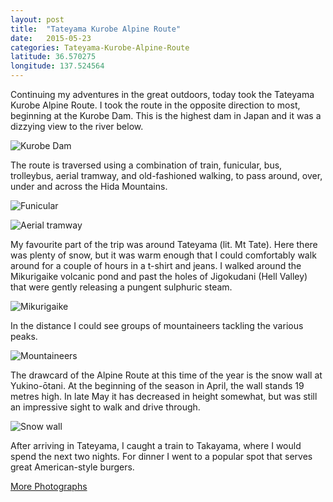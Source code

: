 ```yaml
---
layout: post
title:  "Tateyama Kurobe Alpine Route"
date:   2015-05-23
categories: Tateyama-Kurobe-Alpine-Route
latitude: 36.570275
longitude: 137.524564
---
```


Continuing my adventures in the great outdoors, today took the Tateyama Kurobe Alpine Route. I took the route in the opposite direction to most, beginning at the Kurobe Dam. This is the highest dam in Japan and it was a dizzying view to the river below.

![Kurobe Dam](https://lh3.googleusercontent.com/wjr_HcEx_bw3ZHVH6isL0HcOzqJ_DXdpgXM37cW-0GU=w534-h800-no)

The route is traversed using a combination of train, funicular, bus, trolleybus, aerial tramway, and old-fashioned walking, to pass around, over, under and across the Hida Mountains.

![Funicular](https://lh3.googleusercontent.com/Ls6aMjnGb1femHQ0cKlYnPkjYuCBSpA077xJ1hMTgso=w1280-h720-no)

![Aerial tramway](https://lh3.googleusercontent.com/Jue2iHQ5ss1eW5AOwmwROGUwPfjj1f9b_IOSy20wUNk=w1280-h720-no)

My favourite part of the trip was around Tateyama (lit. Mt Tate). Here there was plenty of snow, but it was warm enough that I could comfortably walk around for a couple of hours in a t-shirt and jeans. I walked around the Mikurigaike volcanic pond and past the holes of Jigokudani (Hell Valley) that were gently releasing a pungent sulphuric steam.

![Mikurigaike](https://lh3.googleusercontent.com/TjLniNJ0bQ4wUceD8Q3JxYHK3NcXCnJS6TC79GRltbc=w1201-h800-no)

In the distance I could see groups of mountaineers tackling the various peaks.

![Mountaineers](https://lh3.googleusercontent.com/I8MxOMP5t64VWcfIO4ygmsIus07HEQoU8oMcNyTIf38=w1201-h800-no)

The drawcard of the Alpine Route at this time of the year is the snow wall at Yukino-ōtani. At the beginning of the season in April, the wall stands 19 metres high. In late May it has decreased in height somewhat, but was still an impressive sight to walk and drive through.

![Snow wall](https://lh3.googleusercontent.com/a4QBL5k_Cfo92J5n1dImJnX9Ui_dZqFG4-yivDJpbEA=w1201-h800-no)

After arriving in Tateyama, I caught a train to Takayama, where I would spend the next two nights. For dinner I went to a popular spot that serves great American-style burgers.

[More Photographs](https://goo.gl/photos/U7mowznw85n33W1t9)

